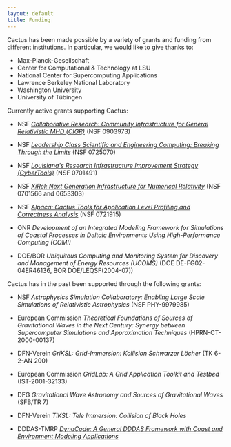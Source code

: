 ```yaml
---
layout: default
title: Funding
---
```

Cactus has been made possible by a variety of grants and funding from
different institutions. In particular, we would like to give thanks to:

-   Max-Planck-Gesellschaft
-   Center for Computational & Technology at LSU
-   National Center for Supercomputing Applications
-   Lawrence Berkeley National Laboratory
-   Washington University
-   University of Tübingen

Currently active grants supporting Cactus:

-   NSF [*Collaborative Research: Community Infrastructure for General
    Relativistic MHD
    (CIGR)*](http://www.nsf.gov/awardsearch/showAward.do?AwardNumber=0903973)
    (NSF 0903973)

-   NSF [*Leadership Class Scientific and Engineering Computing:
    Breaking Through the Limits*](http://www.cybertools.loni.org)
    (NSF 0725070)

-   NSF [*Louisiana\'s Research Infrastructure Improvement Strategy
    (CyberTools)*](http://www.cybertools.loni.org) (NSF 0701491)

-   NSF [*XiRel: Next Generation Infrastructure for Numerical
    Relativity*](http://www.cct.lsu.edu/xirel/) (NSF 0701566
    and 0653303)

-   NSF [*Alpaca: Cactus Tools for Application Level Profiling and
    Correctness Analysis*](http://www.cct.lsu.edu/~eschnett/Alpaca/)
    (NSF 0721915)

-   ONR *Development of an Integrated Modeling Framework for Simulations
    of Coastal Processes in Deltaic Environments Using High-Performance
    Computing (COMI)*

-   DOE/BOR *Ubiquitous Computing and Monitoring System for Discovery
    and Management of Energy Resources (UCOMS)* (DOE DE-FG02-04ER46136,
    BOR DOE/LEQSF(2004-07))

Cactus has in the past been supported through the following grants:

-   NSF *Astrophysics Simulation Collaboratory: Enabling Large Scale
    Simulations of Relativistic Astrophysics* (NSF PHY-9979985)

-   European Commission *Theoretical Foundations of Sources of
    Gravitational Waves in the Next Century: Synergy between
    Supercomputer Simulations and Approximation Techniques*
    (HPRN-CT-2000-00137)

-   DFN-Verein *GriKSL: Grid-Immersion: Kollision Schwarzer Löcher* (TK
    6-2-AN 200)

-   European Commission *GridLab: A Grid Application Toolkit and
    Testbed* (IST-2001-32133)

-   DFG *Gravitational Wave Astronomy and Sources of Gravitational
    Waves* (SFB/TR 7)

-   DFN-Verein *TiKSL: Tele Immersion: Collision of Black Holes*

-   DDDAS-TMRP *[DynaCode: A General DDDAS Framework with Coast and
    Environment Modeling
    Applications](http://www.nsf.gov/awardsearch/showAward.do?AwardNumber=0540374)*
